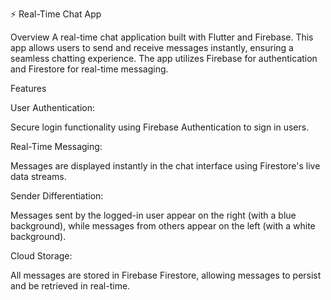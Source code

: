 ⚡️ Real-Time Chat App

Overview
A real-time chat application built with Flutter and Firebase. This app allows users to send and receive messages instantly, ensuring a seamless chatting experience. The app utilizes Firebase for authentication and Firestore for real-time messaging.

Features

User Authentication:

Secure login functionality using Firebase Authentication to sign in users.

Real-Time Messaging:

Messages are displayed instantly in the chat interface using Firestore's live data streams.

Sender Differentiation:

Messages sent by the logged-in user appear on the right (with a blue background), while messages from others appear on the left (with a white background).

Cloud Storage:

All messages are stored in Firebase Firestore, allowing messages to persist and be retrieved in real-time.
